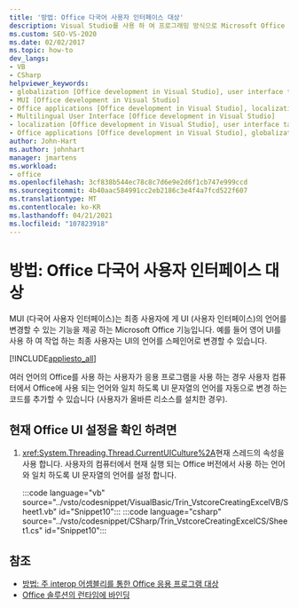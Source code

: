 ```yaml
---
title: '방법: Office 다국어 사용자 인터페이스 대상'
description: Visual Studio를 사용 하 여 프로그래밍 방식으로 Microsoft Office 다국어 사용자 인터페이스를 대상으로 지정할 수 있는 방법을 알아봅니다.
ms.custom: SEO-VS-2020
ms.date: 02/02/2017
ms.topic: how-to
dev_langs:
- VB
- CSharp
helpviewer_keywords:
- globalization [Office development in Visual Studio], user interface targeting
- MUI [Office development in Visual Studio]
- Office applications [Office development in Visual Studio], localization
- Multilingual User Interface [Office development in Visual Studio]
- localization [Office development in Visual Studio], user interface targeting
- Office applications [Office development in Visual Studio], globalization
author: John-Hart
ms.author: johnhart
manager: jmartens
ms.workload:
- office
ms.openlocfilehash: 3cf838b544ec78c8c7d6e9e2d6f1cb747e999ccd
ms.sourcegitcommit: 4b40aac584991cc2eb2186c3e4f4a7fcd522f607
ms.translationtype: MT
ms.contentlocale: ko-KR
ms.lasthandoff: 04/21/2021
ms.locfileid: "107823918"
---
```

# <a name="how-to-target-the-office-multilingual-user-interface"></a>방법: Office 다국어 사용자 인터페이스 대상
  MUI (다국어 사용자 인터페이스)는 최종 사용자에 게 UI (사용자 인터페이스)의 언어를 변경할 수 있는 기능을 제공 하는 Microsoft Office 기능입니다. 예를 들어 영어 UI를 사용 하 여 작업 하는 최종 사용자는 UI의 언어를 스페인어로 변경할 수 있습니다.

 [!INCLUDE[appliesto_all](../vsto/includes/appliesto-all-md.md)]

 여러 언어의 Office를 사용 하는 사용자가 응용 프로그램을 사용 하는 경우 사용자 컴퓨터에서 Office에 사용 되는 언어와 일치 하도록 UI 문자열의 언어를 자동으로 변경 하는 코드를 추가할 수 있습니다 (사용자가 올바른 리소스를 설치한 경우).

## <a name="to-check-the-current-office-ui-setting"></a>현재 Office UI 설정을 확인 하려면

1. <xref:System.Threading.Thread.CurrentUICulture%2A>현재 스레드의 속성을 사용 합니다. 사용자의 컴퓨터에서 현재 실행 되는 Office 버전에서 사용 하는 언어와 일치 하도록 UI 문자열의 언어를 설정 합니다.

     :::code language="vb" source="../vsto/codesnippet/VisualBasic/Trin_VstcoreCreatingExcelVB/Sheet1.vb" id="Snippet10":::
     :::code language="csharp" source="../vsto/codesnippet/CSharp/Trin_VstcoreCreatingExcelCS/Sheet1.cs" id="Snippet10":::

## <a name="see-also"></a>참조
- [방법: 주 interop 어셈블리를 통한 Office 응용 프로그램 대상](../vsto/how-to-target-office-applications-through-primary-interop-assemblies.md)
- [Office 솔루션의 런타임에 바인딩](../vsto/late-binding-in-office-solutions.md)
